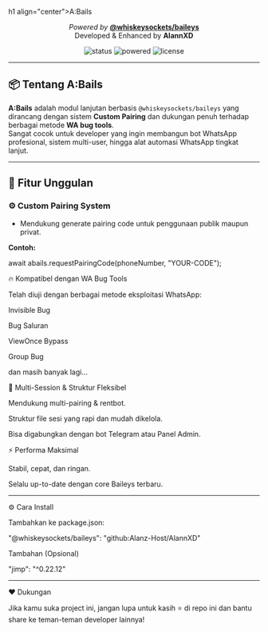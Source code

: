 h1 align="center">A:Bails</h1>

<p align="center">
  <em>Powered by</em> <a href="https://github.com/WhiskeySockets/Baileys"><strong>@whiskeysockets/baileys</strong></a><br>
  Developed & Enhanced by <strong>AlannXD</strong>
</p>

<p align="center">
  <img src="https://img.shields.io/badge/status-Active-success?style=for-the-badge" alt="status">
  <img src="https://img.shields.io/badge/powered_by-Baileys-blueviolet?style=for-the-badge" alt="powered">
  <img src="https://img.shields.io/github/license/anggazyy/A-Bails?style=for-the-badge" alt="license">
</p>

---

## 📦 Tentang A:Bails

**A:Bails** adalah modul lanjutan berbasis `@whiskeysockets/baileys` yang dirancang dengan sistem **Custom Pairing** dan dukungan penuh terhadap berbagai metode **WA bug tools**.  
Sangat cocok untuk developer yang ingin membangun bot WhatsApp profesional, sistem multi-user, hingga alat automasi WhatsApp tingkat lanjut.

---

## 🚀 Fitur Unggulan

### ⚙️ Custom Pairing System
- Mendukung generate pairing code untuk penggunaan publik maupun privat.

**Contoh:**

await abails.requestPairingCode(phoneNumber, "YOUR-CODE");

🔥 Kompatibel dengan WA Bug Tools

Telah diuji dengan berbagai metode eksploitasi WhatsApp:

Invisible Bug

Bug Saluran

ViewOnce Bypass

Group Bug

dan masih banyak lagi...


🧩 Multi-Session & Struktur Fleksibel

Mendukung multi-pairing & rentbot.

Struktur file sesi yang rapi dan mudah dikelola.

Bisa digabungkan dengan bot Telegram atau Panel Admin.


⚡ Performa Maksimal

Stabil, cepat, dan ringan.

Selalu up-to-date dengan core Baileys terbaru.



---

⚙️ Cara Install

Tambahkan ke package.json:

"@whiskeysockets/baileys": "github:Alanz-Host/AlannXD"

Tambahan (Opsional)

"jimp": "^0.22.12"


---

❤️ Dukungan

Jika kamu suka project ini, jangan lupa untuk kasih ⭐ di repo ini dan bantu share ke teman-teman developer lainnya!
